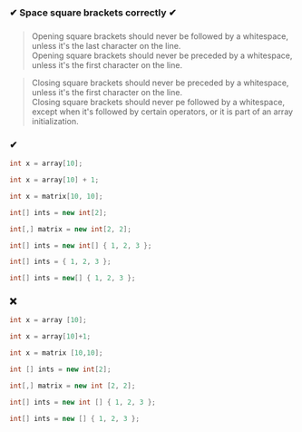 ### ✔ Space square brackets correctly ✔
###

> Opening square brackets should never be followed by a whitespace, unless it's the last character on the line.    
> Opening square brackets should never be preceded by a whitespace, unless it's the first character on the line.  

> Closing square brackets should never be preceded by a whitespace, unless it's the first character on the line.  
> Closing square brackets should never pe followed by a whitespace, except when it's followed by certain operators, or it is part of an array initialization.

### ✔
``` csharp
int x = array[10];
```
``` csharp
int x = array[10] + 1;
```
``` csharp
int x = matrix[10, 10];
```
``` csharp
int[] ints = new int[2];
```
``` csharp
int[,] matrix = new int[2, 2];
```
``` csharp
int[] ints = new int[] { 1, 2, 3 };
```
``` csharp
int[] ints = { 1, 2, 3 };
```
``` csharp
int[] ints = new[] { 1, 2, 3 };
```

### ❌ 
``` csharp
int x = array [10];
```
``` csharp
int x = array[10]+1;
```
``` csharp
int x = matrix [10,10];
```
``` csharp
int [] ints = new int[2];
```
``` csharp
int[,] matrix = new int [2, 2];
```
``` csharp
int[] ints = new int [] { 1, 2, 3 };
```
``` csharp
int[] ints = new [] { 1, 2, 3 };
```
